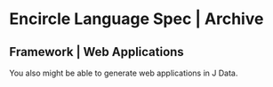 ﻿Encircle Language Spec | Archive
================================

Framework | Web Applications
----------------------------

You also might be able to generate web applications in J Data.